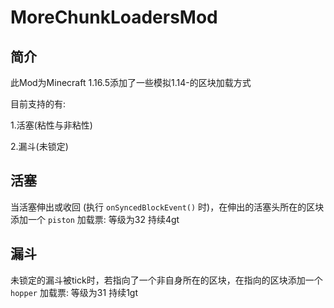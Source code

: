 # MoreChunkLoadersMod

## 简介

此Mod为Minecraft 1.16.5添加了一些模拟1.14-的区块加载方式

目前支持的有:

1.活塞(粘性与非粘性)

2.漏斗(未锁定)

## 活塞

当活塞伸出或收回 (执行 `onSyncedBlockEvent()` 时)，在伸出的活塞头所在的区块添加一个 `piston` 加载票: 等级为32 持续4gt

## 漏斗

未锁定的漏斗被tick时，若指向了一个非自身所在的区块，在指向的区块添加一个 `hopper` 加载票: 等级为31 持续1gt
